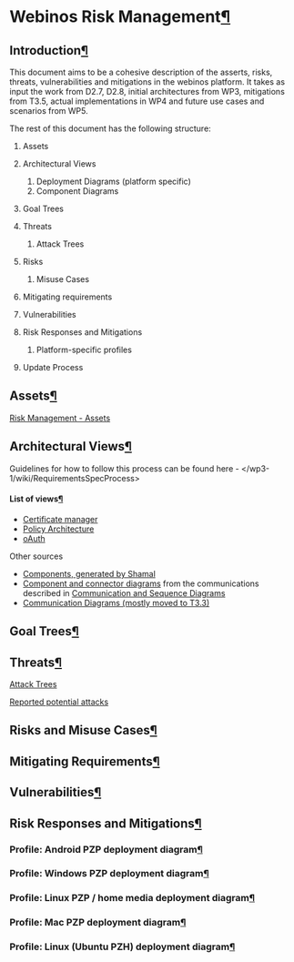 Webinos Risk Management[¶](#Webinos-Risk-Management)
====================================================

Introduction[¶](#Introduction)
------------------------------

This document aims to be a cohesive description of the asserts, risks,
threats, vulnerabilities and mitigations in the webinos platform. It
takes as input the work from D2.7, D2.8, initial architectures from WP3,
mitigations from T3.5, actual implementations in WP4 and future use
cases and scenarios from WP5.

The rest of this document has the following structure:

1.  Assets
2.  Architectural Views
    1.  Deployment Diagrams (platform specific)
    2.  Component Diagrams

3.  Goal Trees
4.  Threats
    1.  Attack Trees

5.  Risks
    1.  Misuse Cases

6.  Mitigating requirements
7.  Vulnerabilities
8.  Risk Responses and Mitigations
    1.  Platform-specific profiles

9.  Update Process

Assets[¶](#Assets)
------------------

[Risk Management - Assets](.html)

Architectural Views[¶](#Architectural-Views)
--------------------------------------------

Guidelines for how to follow this process can be found here -
</wp3-1/wiki/RequirementsSpecProcess>

#### List of views[¶](#List-of-views)

-   [Certificate
    manager](/wp3-1/wiki/Requirements_Spec_Process_Example)
-   [Policy
    Architecture](/wp3-3/wiki/PolicyArchitecture)
-   [oAuth](.html)

Other sources

-   [Components, generated by
    Shamal](/wp3-3/wiki/Components)
-   [Component and connector diagrams](.html) from the communications
    described in [Communication and Sequence
    Diagrams](/t3-5/wiki/Risk_Management_-_Communication_Diagrams)
-   [Communication Diagrams (mostly moved to
    T3.3)](Communication%20Diagrams%20(mostly%20moved%20to%20T3.3).html)

Goal Trees[¶](#Goal-Trees)
--------------------------

Threats[¶](#Threats)
--------------------

[Attack Trees](.html)

[Reported potential attacks](.html)

Risks and Misuse Cases[¶](#Risks-and-Misuse-Cases)
--------------------------------------------------

Mitigating Requirements[¶](#Mitigating-Requirements)
----------------------------------------------------

Vulnerabilities[¶](#Vulnerabilities)
------------------------------------

Risk Responses and Mitigations[¶](#Risk-Responses-and-Mitigations)
------------------------------------------------------------------

### Profile: Android PZP deployment diagram[¶](#Profile-Android-PZP-deployment-diagram)

### Profile: Windows PZP deployment diagram[¶](#Profile-Windows-PZP-deployment-diagram)

### Profile: Linux PZP / home media deployment diagram[¶](#Profile-Linux-PZP-home-media-deployment-diagram)

### Profile: Mac PZP deployment diagram[¶](#Profile-Mac-PZP-deployment-diagram)

### Profile: Linux (Ubuntu PZH) deployment diagram[¶](#Profile-Linux-Ubuntu-PZH-deployment-diagram)
